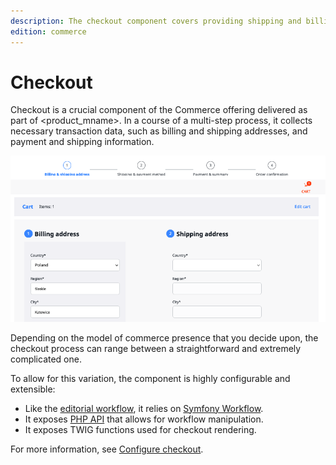 ```yaml
---
description: The checkout component covers providing shipping and billing addresses, and selecting payment and shipping methods.
edition: commerce
---
```


# Checkout

Checkout is a crucial component of the Commerce offering delivered as part 
of <product_mname>.
In a course of a multi-step process, it collects necessary transaction data, such 
as billing and shipping addresses, and payment and shipping information.

![Address selection stage](img/checkout.png)

Depending on the model of commerce presence that you decide upon, the checkout 
process can range between a straightforward and extremely complicated one.

To allow for this variation, the component is highly configurable and extensible:

- Like the [editorial workflow](../../content_management/workflow/workflow.md), it relies on [Symfony Workflow](http://symfony.com/doc/5.4/components/workflow.html). 
- It exposes [PHP API](checkout_api.md) that allows for workflow manipulation.
- It exposes TWIG functions used for checkout rendering.

For more information, see [Configure checkout](configure_checkout.md).
